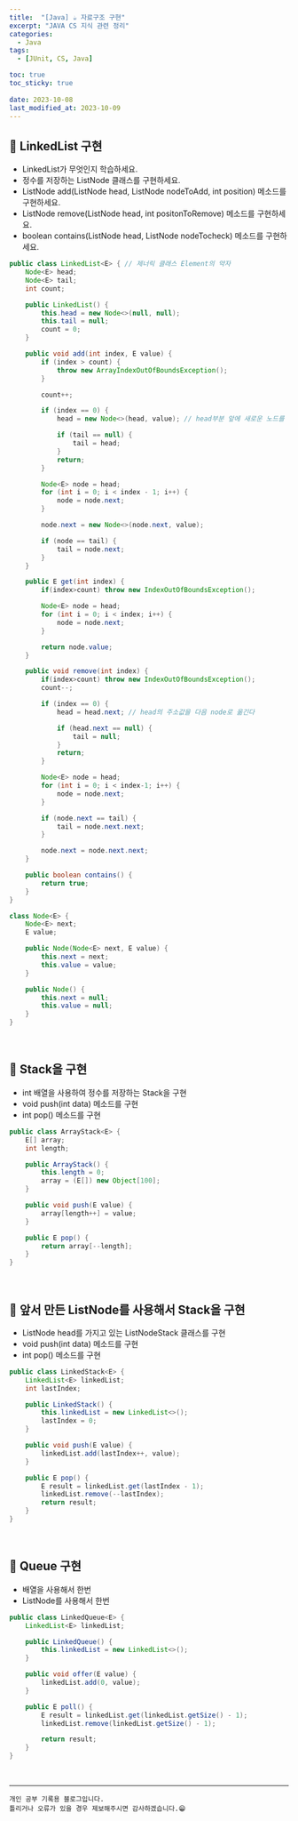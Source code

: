 ```yaml
---
title:  "[Java] ☕ 자료구조 구현"
excerpt: "JAVA CS 지식 관련 정리"
categories:
  - Java
tags:
  - [JUnit, CS, Java]

toc: true
toc_sticky: true
 
date: 2023-10-08
last_modified_at: 2023-10-09
---
```


## 📖 LinkedList 구현  

- LinkedList가 무엇인지 학습하세요.
- 정수를 저장하는 ListNode 클래스를 구현하세요.
- ListNode add(ListNode head, ListNode nodeToAdd, int position) 메소드를 구현하세요.
- ListNode remove(ListNode head, int positonToRemove) 메소드를 구현하세요.
- boolean contains(ListNode head, ListNode nodeTocheck) 메소드를 구현하세요.

```java
public class LinkedList<E> { // 제너릭 클래스 Element의 약자
    Node<E> head;
    Node<E> tail;
    int count;

    public LinkedList() {
        this.head = new Node<>(null, null);
        this.tail = null;
        count = 0;
    }

    public void add(int index, E value) {
        if (index > count) {
            throw new ArrayIndexOutOfBoundsException();
        }

        count++;

        if (index == 0) {
            head = new Node<>(head, value); // head부분 앞에 새로운 노드를 만들고 해드의 주소값을 옮긴다

            if (tail == null) {
                tail = head;
            }
            return;
        }

        Node<E> node = head;
        for (int i = 0; i < index - 1; i++) {
            node = node.next;
        }

        node.next = new Node<>(node.next, value);

        if (node == tail) {
            tail = node.next;
        }
    }

    public E get(int index) {
        if(index>count) throw new IndexOutOfBoundsException();

        Node<E> node = head;
        for (int i = 0; i < index; i++) {
            node = node.next;
        }

        return node.value;
    }

    public void remove(int index) {
        if(index>count) throw new IndexOutOfBoundsException();
        count--;

        if (index == 0) {
            head = head.next; // head의 주소값을 다음 node로 옮긴다

            if (head.next == null) {
                tail = null;
            }
            return;
        }

        Node<E> node = head;
        for (int i = 0; i < index-1; i++) {
            node = node.next;
        }

        if (node.next == tail) {
            tail = node.next.next;
        }

        node.next = node.next.next;
    }

    public boolean contains() {
        return true;
    }
}

class Node<E> {
    Node<E> next;
    E value;

    public Node(Node<E> next, E value) {
        this.next = next;
        this.value = value;
    }

    public Node() {
        this.next = null;
        this.value = null;
    }
}
```


<br>

## 📖 Stack을 구현  

- int 배열을 사용하여 정수를 저장하는 Stack을 구현
- void push(int data) 메소드를 구현
- int pop() 메소드를 구현

```java
public class ArrayStack<E> {
    E[] array;
    int length;

    public ArrayStack() {
        this.length = 0;
        array = (E[]) new Object[100];
    }

    public void push(E value) {
        array[length++] = value;
    }

    public E pop() {
        return array[--length];
    }
}

```

<br>

## 📖 앞서 만든 ListNode를 사용해서 Stack을 구현

- ListNode head를 가지고 있는 ListNodeStack 클래스를 구현
- void push(int data) 메소드를 구현
- int pop() 메소드를 구현 

```java
public class LinkedStack<E> {
    LinkedList<E> linkedList;
    int lastIndex;

    public LinkedStack() {
        this.linkedList = new LinkedList<>();
        lastIndex = 0;
    }

    public void push(E value) {
        linkedList.add(lastIndex++, value);
    }

    public E pop() {
        E result = linkedList.get(lastIndex - 1);
        linkedList.remove(--lastIndex);
        return result;
    }
}

```

<br>

## 📖 Queue 구현  

- 배열을 사용해서 한번
- ListNode를 사용해서 한번

```java
public class LinkedQueue<E> {
    LinkedList<E> linkedList;

    public LinkedQueue() {
        this.linkedList = new LinkedList<>();
    }

    public void offer(E value) {
        linkedList.add(0, value);
    }

    public E poll() {
        E result = linkedList.get(linkedList.getSize() - 1);
        linkedList.remove(linkedList.getSize() - 1);

        return result;
    }
}
```


<br>

***
    개인 공부 기록용 블로그입니다.
    틀리거나 오류가 있을 경우 제보해주시면 감사하겠습니다.😁